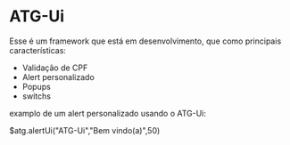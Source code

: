 # ATG-Ui

Esse é um framework que está em desenvolvimento, que como principais características:

* Validação de CPF
* Alert personalizado
* Popups
* switchs

examplo de um alert personalizado usando o ATG-Ui:

$atg.alertUi("ATG-Ui","Bem vindo(a)",50)

